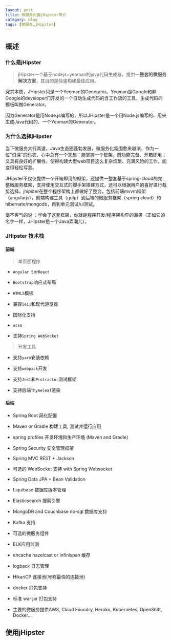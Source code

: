 ```yaml
---
layout: post
title: 微服务利器jHipster简介
category: Blog
tags: [微服务,jHipster]
---
```


## 概述

### 什么是jHipster

> jHipster一个基于nodejs+yeoman的java代码生成器，提供**一整套的微服务解决方案**，其目的是快速构建最佳应用。

究其本质，JHipster只是一个Yeoman的Generator。Yeoman是Google和非Google的developer们开发的一个自动生成代码的含工作流的工具，生成代码的模板叫做Generator。

因为Generator是用Node.js编写的，所以JHipster是一个用Node.js编写的、用来生成Java代码的、一个Yeoman的Generator。

### 为什么选择jHipster

当下微服务大行其道，Java生态圈蓬勃发展，微服务化氛围愈来越浓，作为一位"资深"的码农，心中总有一个念想：能掌握一个框架，既功能完备、开箱即用；又具有良好的扩展性，使得构建大型web项目这么复杂烦琐、充满风险的工作，能变得轻松写意。

JHipster不仅仅提供一个开箱即用的框架，还提供一整套基于spring-cloud的完整微服务框架，支持使用交互式的脚手架搭建方式，还可以根据用户的喜好进行裁剪选择。jhipster在整个程序架构上都做好了整合，包括前端mvvm框架（angularjs），前端构建工具（gulp）到后端的微服务框架（spring cloud）和hibernate/mongodb，再到单元测试/ui测试。

毫不客气的说 ：学会了这套框架，你就是程序开发/程序架构界的潮男（正如它的名字一样，JHipster是一个Java弄潮儿）。 

### JHipster 技术栈

#### 前端

> 单页面程序

- `Angular 5`or`React`

- `Bootstrap`响应式布局

- `HTML5`模板

- 兼容`ie11`和现代游览器

- 国际化支持

- `scss`

- 支持`Spring WebSocket`

> 开发工具

- 支持`yarn`安装依赖

- 支持`webpack`开发

- 支持`Jest`和`Protractor`测试框架

- 支持后端`Thymeleaf`渲染

#### 后端

- Spring Boot 简化配置

- Maven or Gradle 构建工具, 测试并运行应用

- spring profiles 开发环境和生产环境 (Maven and Gradle)

- Spring Security 安全管理框架

- Spring MVC REST + Jackson

- 可选的 WebSocket 支持 with Spring Websocket

- Spring Data JPA + Bean Validation

- Liquibase 数据库版本管理

- Elasticsearch 搜索引擎

- MongoDB and Couchbase no-sql 数据库支持

- Kafka 支持

- 可选的微服务组件

- ELK应用监测

- ehcache hazelcast or Infinispan 缓存

- logback 日志管理

- HikariCP 连接池(号称最快的连接池)

- docker 打包支持

- 标准 war jar 打包支持

- 主要的微服务提供AWS, Cloud Foundry, Heroku, Kubernetes, OpenShift, Docker…

## 使用jHipster

### 
